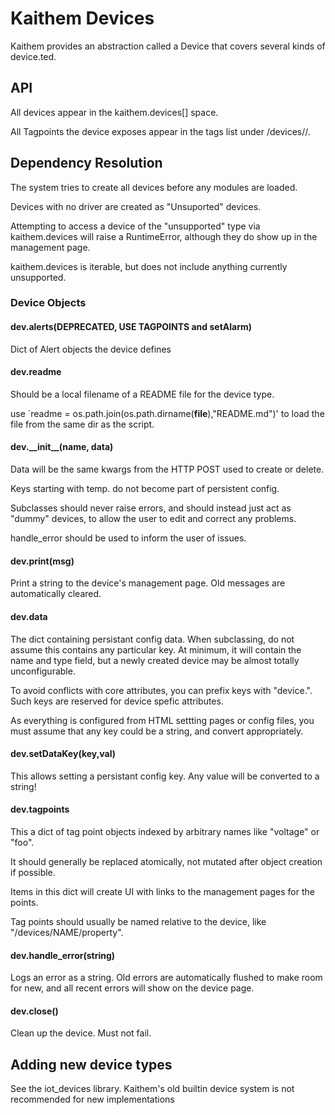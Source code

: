 # Kaithem Devices

Kaithem provides an abstraction called a Device that covers several kinds of device.ted.

## API

All devices appear in the kaithem.devices[] space. 

All Tagpoints the device exposes appear in the tags list under  /devices/<DEVNAME>/<TAGNAME>. 


## Dependency Resolution

The system tries to create all devices before any modules are loaded.

Devices with no driver are created as "Unsuported" devices.

Attempting to access a device of the "unsupported" type via kaithem.devices will raise a RuntimeError, although they do show up in the management page.

kaithem.devices is iterable, but does not include anything currently unsupported.


### Device Objects

#### dev.alerts(DEPRECATED, USE TAGPOINTS and setAlarm)

Dict of Alert objects the device defines

#### dev.readme
Should be a local filename of a README file for the device type.

use `readme = os.path.join(os.path.dirname(__file__),"README.md")' to load the file from
the same dir as the script.


#### dev.\_\_init\_\_(name, data)
Data will be the same kwargs from the HTTP POST used to create or delete.

Keys starting with temp. do not become part of persistent config.

Subclasses should never raise errors, and should instead just act as "dummy" devices,
to allow the user to edit and correct any problems.

handle_error should be used to inform the user of issues.

#### dev.print(msg)

Print a string to the device's management page. Old messages are automatically cleared.

#### dev.data

The dict containing persistant config data. When subclassing, do not assume this contains any particular key.  At minimum, it will contain the name and type field,
but a newly created device may be almost totally unconfigurable.

To avoid conflicts with core attributes, you can prefix keys with "device.". Such keys are reserved for device spefic attributes.


As everything is configured from HTML settting pages or config files, you must assume that any key could be a string, and convert appropriately.

#### dev.setDataKey(key,val)

This allows setting a persistant config key. Any value will be converted to a string!


#### dev.tagpoints

This a dict of tag point objects indexed by arbitrary names like "voltage" or "foo".

It should generally be replaced atomically, not mutated after object creation if possible.

Items in this dict will create UI with links to the management pages for the points.

Tag points should usually be named relative to the device, like "/devices/NAME/property".


#### dev.handle_error(string)

Logs an error as a string. Old errors are automatically flushed to make room for new, and all recent errors will show on the device page.


#### dev.close()
Clean up the device. Must not fail.

## Adding new device types

See the iot_devices library.  Kaithem's old builtin device system is not recommended for new implementations